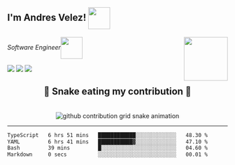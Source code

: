 <h2>I'm Andres Velez! <img src="https://media.giphy.com/media/12oufCB0MyZ1Go/giphy.gif" width="50" align='center'></h2>
<img align='right' src="https://media.giphy.com/media/6BHbKbBorP68tvJQlY/giphy.gif" width="100"></img>
<p><em>Software Engineer<img src="https://media.giphy.com/media/WUlplcMpOCEmTGBtBW/giphy.gif" width="50" align='center'> 
</em></p>


<a href="https://www.linkedin.com/in/andres-velez-su/" target="_blank"><img src="https://img.shields.io/badge/-LinkedIn-%230077B5?style=for-the-badge&logo=linkedin&logoColor=white" target="_blank"></a>
<a href = "mailto:advelezs@gmail.com"><img src="https://img.shields.io/badge/-Gmail-%23333?style=for-the-badge&logo=gmail&logoColor=white" target="_blank"></a>
<a href="https://andresvelez.co/" target="_blank"><img src="https://img.shields.io/badge/-WEB-d74e09?style=for-the-badge" target="_blank"></a>

<div align="center">
  <h2>🐍 Snake eating my contribution 🐍</h2>
  <br>
<picture>
  <source media="(prefers-color-scheme: dark)" srcset="https://raw.githubusercontent.com/platane/platane/output/github-contribution-grid-snake-dark.svg">
  <source media="(prefers-color-scheme: light)" srcset="https://raw.githubusercontent.com/platane/platane/output/github-contribution-grid-snake.svg">
  <img alt="github contribution grid snake animation" src="https://raw.githubusercontent.com/platane/platane/output/github-contribution-   grid-snake.svg">
  </picture>
</div>

---
<!--START_SECTION:waka-->

```txt
TypeScript   6 hrs 51 mins   ████████████░░░░░░░░░░░░░   48.30 %
YAML         6 hrs 41 mins   ███████████▓░░░░░░░░░░░░░   47.10 %
Bash         39 mins         █░░░░░░░░░░░░░░░░░░░░░░░░   04.60 %
Markdown     0 secs          ░░░░░░░░░░░░░░░░░░░░░░░░░   00.01 %
```

<!--END_SECTION:waka-->
